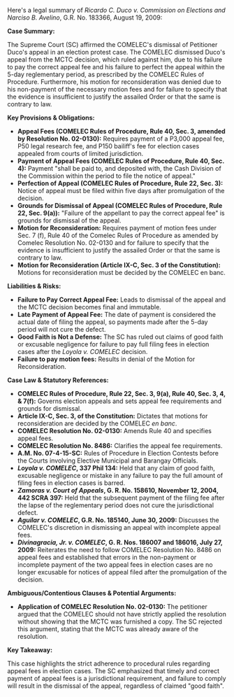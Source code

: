 Here's a legal summary of *Ricardo C. Duco v. Commission on Elections and Narciso B. Avelino*, G.R. No. 183366, August 19, 2009:

**Case Summary:**

The Supreme Court (SC) affirmed the COMELEC's dismissal of Petitioner Duco's appeal in an election protest case. The COMELEC dismissed Duco's appeal from the MCTC decision, which ruled against him, due to his failure to pay the correct appeal fee and his failure to perfect the appeal within the 5-day reglementary period, as prescribed by the COMELEC Rules of Procedure. Furthermore, his motion for reconsideration was denied due to his non-payment of the necessary motion fees and for failure to specify that the evidence is insufficient to justify the assailed Order or that the same is contrary to law.

**Key Provisions & Obligations:**

*   **Appeal Fees (COMELEC Rules of Procedure, Rule 40, Sec. 3, amended by Resolution No. 02-0130):** Requires payment of a P3,000 appeal fee, P50 legal research fee, and P150 bailiff's fee for election cases appealed from courts of limited jurisdiction.
*   **Payment of Appeal Fees (COMELEC Rules of Procedure, Rule 40, Sec. 4):** Payment "shall be paid to, and deposited with, the Cash Division of the Commission within the period to file the notice of appeal."
*   **Perfection of Appeal (COMELEC Rules of Procedure, Rule 22, Sec. 3):** Notice of appeal must be filed within five days after promulgation of the decision.
*   **Grounds for Dismissal of Appeal (COMELEC Rules of Procedure, Rule 22, Sec. 9(a)):** "Failure of the appellant to pay the correct appeal fee" is grounds for dismissal of the appeal.
*   **Motion for Reconsideration:** Requires payment of motion fees under Sec. 7 (f), Rule 40 of the Comelec Rules of Procedure as amended by Comelec Resolution No. 02-0130 and for failure to specify that the evidence is insufficient to justify the assailed Order or that the same is contrary to law.
*   **Motion for Reconsideration (Article IX-C, Sec. 3 of the Constitution):** Motions for reconsideration must be decided by the COMELEC en banc.

**Liabilities & Risks:**

*   **Failure to Pay Correct Appeal Fee:** Leads to dismissal of the appeal and the MCTC decision becomes final and immutable.
*   **Late Payment of Appeal Fee:**  The date of payment is considered the actual date of filing the appeal, so payments made after the 5-day period will not cure the defect.
*   **Good Faith is Not a Defense:**  The SC has ruled out claims of good faith or excusable negligence for failure to pay full filing fees in election cases after the *Loyola v. COMELEC* decision.
*   **Failure to pay motion fees:** Results in denial of the Motion for Reconsideration.

**Case Law & Statutory References:**

*   **COMELEC Rules of Procedure, Rule 22, Sec. 3, 9(a), Rule 40, Sec. 3, 4, & 7(f):** Governs election appeals and sets appeal fee requirements and grounds for dismissal.
*   **Article IX-C, Sec. 3, of the Constitution:** Dictates that motions for reconsideration are decided by the COMELEC *en banc*.
*   **COMELEC Resolution No. 02-0130:** Amends Rule 40 and specifies appeal fees.
*   **COMELEC Resolution No. 8486:** Clarifies the appeal fee requirements.
*   **A.M. No. 07-4-15-SC:** Rules of Procedure in Election Contests before the Courts involving Elective Municipal and Barangay Officials.
*   ***Loyola v. COMELEC*, 337 Phil 134:** Held that any claim of good faith, excusable negligence or mistake in any failure to pay the full amount of filing fees in election cases is barred.
*   ***Zamoras v. Court of Appeals*, G. R. No. 158610, November 12, 2004, 442 SCRA 397:** Held that the subsequent payment of the filing fee after the lapse of the reglementary period does not cure the jurisdictional defect.
*   ***Aguilar v. COMELEC*, G.R. No. 185140, June 30, 2009:**  Discusses the COMELEC's discretion in dismissing an appeal with incomplete appeal fees.
*   ***Divinagracia, Jr. v. COMELEC*, G. R. Nos. 186007 and 186016, July 27, 2009:** Reiterates the need to follow COMELEC Resolution No. 8486 on appeal fees and established that errors in the non-payment or incomplete payment of the two appeal fees in election cases are no longer excusable for notices of appeal filed after the promulgation of the decision.

**Ambiguous/Contentious Clauses & Potential Arguments:**

*   **Application of COMELEC Resolution No. 02-0130:** The petitioner argued that the COMELEC should not have strictly applied the resolution without showing that the MCTC was furnished a copy. The SC rejected this argument, stating that the MCTC was already aware of the resolution.

**Key Takeaway:**

This case highlights the strict adherence to procedural rules regarding appeal fees in election cases.  The SC emphasized that timely and correct payment of appeal fees is a jurisdictional requirement, and failure to comply will result in the dismissal of the appeal, regardless of claimed "good faith".
